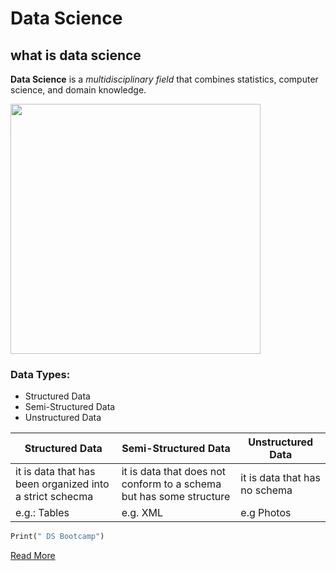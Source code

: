 # Data Science
## what is data science

**Data Science** is a *multidisciplinary field* that combines statistics, computer science, and domain knowledge.

<img src = DS.png width ="400" height = "400">

### Data Types: 
- Structured Data
- Semi-Structured Data 
- Unstructured Data

|Structured Data|Semi-Structured Data|Unstructured Data|
| ----------- | ----------- |-------------|
|it is data that has been organized into a strict schecma| it is data that does not conform to a schema but has some structure| it is data that has no schema |
|e.g.: Tables | e.g. XML | e.g Photos |


```python
Print(" DS Bootcamp")
```

[Read More](https://en.wikipedia.org/wiki/Data_science)
